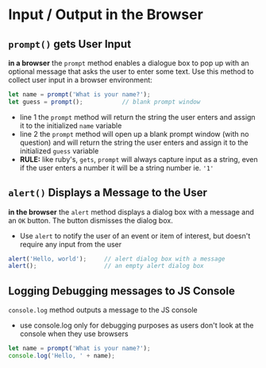 # Input / Output in the Browser

## `prompt()` gets User Input

**in a browser** the `prompt` method enables a dialogue box to pop up with an optional message that asks the user to enter some text. Use this method to collect user input in a browser environment:

 ```js
 let name = prompt('What is your name?');
 let guess = prompt();           // blank prompt window
 ```

- line 1 the `prompt` method will return the string the user enters and assign it to the initialized `name` variable
- line 2 the `prompt` method will open up a blank prompt window (with no question) and will return the string the user enters and assign it to the initialized `guess` variable
- **RULE:** like ruby's, `gets`,  `prompt` will always capture input as a string, even if the user enters a number it will be a string number ie. `'1'`



## `alert()` Displays a Message to the User

**in the browser** the `alert` method displays a dialog box with a message and an `OK` button. The button dismisses the dialog box. 

- Use `alert` to notify the user of an event or item of interest, but doesn't require any input from the user

```js
alert('Hello, world');     // alert dialog box with a message
alert();                   // an empty alert dialog box
```



## Logging Debugging messages to JS Console

`console.log` method outputs a message to the JS console 

- use console.log only for debugging purposes as users don't look at the console when they use browsers

```js
let name = prompt('What is your name?');
console.log('Hello, ' + name);
```


